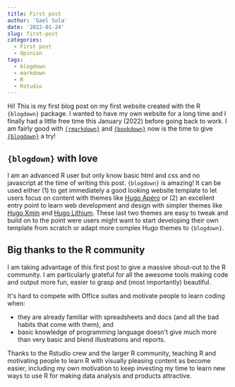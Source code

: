 ```yaml
---
title: First post
author: 'Gael Sola'
date: '2022-01-24'
slug: first-post
categories:
  - First post
  - Opinion
tags:
  - blogdown
  - markdown
  - R
  - Rstudio
---
```


<span class="first-letter">H</span>i! This is my first blog post on my first website created with the R `{blogdown}` package. I wanted to have my own website for a long time and I finally had a little free time this January (2022) before going back to work. I am fairly good with [`{rmarkdown}`](https://rmarkdown.rstudio.com/) and [`{bookdown}`](https://bookdown.org/yihui/bookdown/) now is the time to give [`{blogdown}`](https://bookdown.org/yihui/blogdown/) a try!


## `{blogdown}` with love

I am an advanced R user but only know basic html and css and no javascript at the time of writing this post. `{blogdown}` is amazing! It can be used either (1) to get immediately a good looking website template to let users focus on content with themes like [Hugo Apéro](https://github.com/hugo-apero) or (2) an excellent entry point to learn web development and design with simpler themes like [Hugo Xmin](https://github.com/yihui/hugo-xmin) and [Hugo Lithium](https://github.com/yihui/hugo-lithium). These last two themes are easy to tweak and build on to the point were users might want to start developing their own template from scratch or adapt more complex Hugo themes to `{blogdown}`.


## Big thanks to the R community 

I am taking advantage of this first post to give a massive shout-out to the R community. I am particularly grateful for all the awesome tools making code and output more fun, easier to grasp and (most importantly) beautiful.

It's hard to compete with Office suites and motivate people to learn coding when:

- they are already familiar with spreadsheets and docs (and all the bad habits that come with them), and 
- basic knowledge of programming language doesn't give much more than very basic and blend illustrations and reports.

Thanks to the Rstudio crew and the larger R community, teaching R and motivating people to learn R with visually pleasing content as become easier, including my own motivation to keep investing my time to learn new ways to use R for making data analysis and products attractive. 